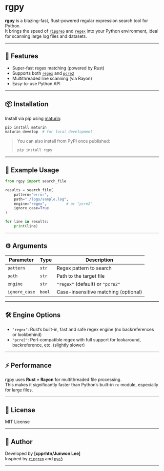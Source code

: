 # rgpy

**rgpy** is a blazing-fast, Rust-powered regular expression search tool for Python.  
It brings the speed of [`ripgrep`](https://github.com/BurntSushi/ripgrep) and [`regex`](https://docs.rs/regex/) into your Python environment, ideal for scanning large log files and datasets.

---

## 🚀 Features

- Super-fast regex matching (powered by Rust)
- Supports both [`regex`](https://docs.rs/regex/) and [`pcre2`](https://docs.rs/pcre2/)
- Multithreaded line scanning (via Rayon)
- Easy-to-use Python API

---

## 📦 Installation

Install via pip using [maturin](https://github.com/PyO3/maturin):

```bash
pip install maturin
maturin develop  # for local development
```

> You can also install from PyPI once published:
> ```bash
> pip install rgpy
> ```

---

## 🧪 Example Usage

```python
from rgpy import search_file

results = search_file(
    pattern="error",
    path="./logs/sample.log",
    engine="regex",         # or "pcre2"
    ignore_case=True
)

for line in results:
    print(line)
```

---

## ⚙️ Arguments

| Parameter     | Type    | Description                          |
|---------------|---------|--------------------------------------|
| `pattern`     | `str`   | Regex pattern to search              |
| `path`        | `str`   | Path to the target file              |
| `engine`      | `str`   | `"regex"` (default) or `"pcre2"`     |
| `ignore_case` | `bool`  | Case-insensitive matching (optional) |

---

## 🛠 Engine Options

- `"regex"`: Rust’s built-in, fast and safe regex engine (no backreferences or lookbehind)
- `"pcre2"`: Perl-compatible regex with full support for lookaround, backreference, etc. (slightly slower)

---

## ⚡ Performance

rgpy uses **Rust + Rayon** for multithreaded file processing.  
This makes it significantly faster than Python’s built-in `re` module, especially for large files.

---

## 📜 License

MIT License

---

## 👤 Author

Developed by **[cpprhtn/Junwon Lee]**  
Inspired by [`ripgrep`](https://github.com/BurntSushi/ripgrep) and [`pyo3`](https://github.com/PyO3/pyo3)

---
